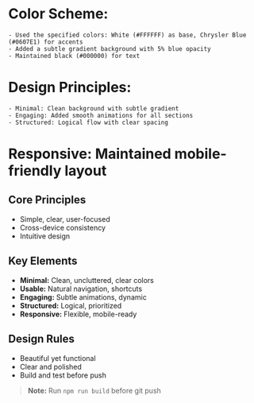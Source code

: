 # Color Scheme:
    - Used the specified colors: White (#FFFFFF) as base, Chrysler Blue (#0607E1) for accents
    - Added a subtle gradient background with 5% blue opacity
    - Maintained black (#000000) for text

# Design Principles:
    - Minimal: Clean background with subtle gradient
    - Engaging: Added smooth animations for all sections
    - Structured: Logical flow with clear spacing

# Responsive: Maintained mobile-friendly layout

## Core Principles
- Simple, clear, user-focused
- Cross-device consistency
- Intuitive design

## Key Elements
- **Minimal:** Clean, uncluttered, clear colors
- **Usable:** Natural navigation, shortcuts
- **Engaging:** Subtle animations, dynamic
- **Structured:** Logical, prioritized
- **Responsive:** Flexible, mobile-ready

## Design Rules
- Beautiful yet functional
- Clear and polished
- Build and test before push

> **Note:** Run `npm run build` before git push
